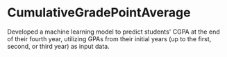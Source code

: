 # CumulativeGradePointAverage
Developed a machine learning model to predict students' CGPA at the end of their fourth year, utilizing GPAs from their initial years (up to the first, second, or third year) as input data.
